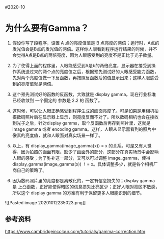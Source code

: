 #2020-10

# 为什么要有Gamma？
1. 假设你写了段程序，设置 A 点的亮度值值是 B 点亮度的两倍；运行时，A点的发光值会是B点的发光值的两倍。这样你人眼看到程序运行结果的时候，并不会觉得A点是B点的两倍亮度，因为人眼感受到的亮度不是正比于光子数量。

2. 为了使得上面的程序里，人眼能感受到A是b的两倍亮度，显示器在接受到操作系统送过来的两个点的亮度值之后，根据预先测试好的人眼感受能力函数，先对两个亮度值做一下反函数，再按照反函数后的值显示出来；这样人眼感受到的亮度值就是两倍。

3. 这个预先测试好的函数的反函数，大致就是 display gamma。现在行业标准已经收敛到 一个固定的 参数是 2.2 的 函数了。

4. 这时候，可以让人眼正确感受到程序生成的画面亮度了。可是如果是用相机拍摄数码照片后在显示器上显示，则亮度反而不对了。所以数码相机也会在接收到光子之后，针对display gamma，取个反函数后再存到照片里，这就是 image gamma 或者 encoding gamma。这样，人眼从显示器看到的照片中像素的亮度值，就和人眼面对真实场景一样了。

5. 以上，有 display_gamma(image_gamma(x)) = x 的关系。可是又有人觉得，因为拍照的画面有限，缺少了画面外的部分，这部分在真实场景中会影响人眼的感受；为了弥补这一部分，又可以可以调整 image_gamma，使得 display_gamma(image_gamma(x)) ！= x。具体调整多少，就是各个相机厂商自己的策略了。

6. 因为数码照片里的亮度都是离散化的，一定有信息损失的；display gamma 是 上凸函数，正好能使得暗区的信息损失比亮区少；正好人眼对亮区不敏感，所以这个 display gamma 的方案有利于保留更多人眼能识别的细节。

![[Pasted image 20201012235023.png]]

## 参考资料
https://www.cambridgeincolour.com/tutorials/gamma-correction.htm